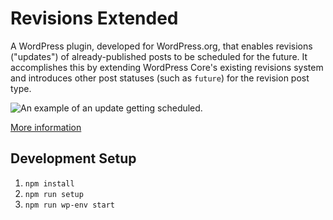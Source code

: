 # Revisions Extended

A WordPress plugin, developed for WordPress.org, that enables revisions ("updates") of already-published posts to be scheduled for the future. It accomplishes this by extending WordPress Core's existing revisions system and introduces other post statuses (such as `future`) for the revision post type.

![An example of an update getting scheduled.](https://make.wordpress.org/meta/files/2021/03/updates-demo-2021-03-11-1024x579.gif)

[More information](https://make.wordpress.org/meta/tag/revisions-extended/)

## Development Setup

1. `npm install`
1. `npm run setup`
1. `npm run wp-env start`
